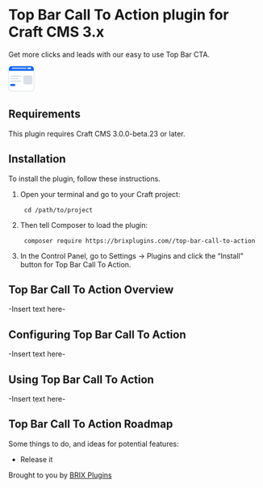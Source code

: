 # Top Bar Call To Action plugin for Craft CMS 3.x

Get more clicks and leads with our easy to use Top Bar CTA.

![Screenshot](resources/img/plugin-logo.png)

## Requirements

This plugin requires Craft CMS 3.0.0-beta.23 or later.

## Installation

To install the plugin, follow these instructions.

1. Open your terminal and go to your Craft project:

        cd /path/to/project

2. Then tell Composer to load the plugin:

        composer require https://brixplugins.com//top-bar-call-to-action

3. In the Control Panel, go to Settings → Plugins and click the “Install” button for Top Bar Call To Action.

## Top Bar Call To Action Overview

-Insert text here-

## Configuring Top Bar Call To Action

-Insert text here-

## Using Top Bar Call To Action

-Insert text here-

## Top Bar Call To Action Roadmap

Some things to do, and ideas for potential features:

* Release it

Brought to you by [BRIX Plugins](https://brixplugins.com/)
